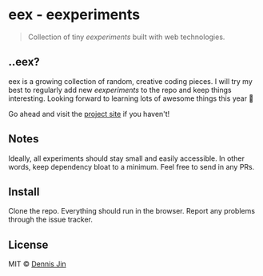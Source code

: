 # eex - eexperiments

> Collection of tiny *eexperiments* built with web technologies.

## ..eex?

eex is a growing collection of random, creative coding pieces. I will try my best to regularly add new *eexperiments* to the repo and keep things interesting. Looking forward to learning lots of awesome things this year :goat:

 Go ahead and visit the [project site](http://tofuness.github.io/eex/) if you haven't!

## Notes

Ideally, all experiments should stay small and easily accessible. In other words, keep dependency bloat to a minimum.
Feel free to send in any PRs.

## Install

Clone the repo. Everything should run in the browser. Report any problems through the issue tracker.

## License

MIT © [Dennis Jin](https://github.com/tofuness)
